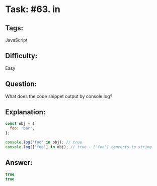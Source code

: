 # Task: #63. in

## Tags: 

JavaScript

## Difficulty:

Easy

## Question:

What does the code snippet output by console.log?

## Explanation:

```javascript
const obj = {
  foo: 'bar',
};

console.log('foo' in obj); // true
console.log(['foo'] in obj); // true - ['foo'] converts to string
```

## Answer:

```javascript
true
true
```
